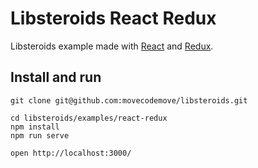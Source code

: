 # Libsteroids React Redux

Libsteroids example made with [React](https://github.com/facebook/react) and [Redux](https://github.com/reactjs/redux).

## Install and run

```
git clone git@github.com:movecodemove/libsteroids.git

cd libsteroids/examples/react-redux
npm install
npm run serve

open http://localhost:3000/

```
